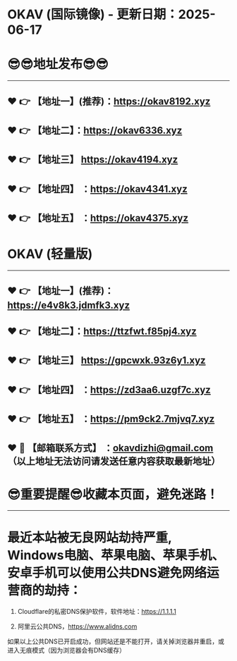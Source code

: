 # OKAV (国际镜像) - 更新日期：2025-06-17
:sunglasses::sunglasses:地址发布:sunglasses::sunglasses:
==
------
:heart: :point_right: 【地址一】(推荐)：https://okav8192.xyz
------
:heart: :point_right: 【地址二】：https://okav6336.xyz
------
:heart: :point_right: 【地址三】 https://okav4194.xyz
-----
:heart: :point_right: 【地址四】 ：https://okav4341.xyz
------
:heart: :point_right: 【地址五】 ：https://okav4375.xyz
------
# OKAV (轻量版)
------
:heart: :point_right: 【地址一】(推荐)：https://e4v8k3.jdmfk3.xyz
------
:heart: :point_right: 【地址二】：https://ttzfwt.f85pj4.xyz
------
:heart: :point_right: 【地址三】 https://gpcwxk.93z6y1.xyz
-----
:heart: :point_right: 【地址四】 ：https://zd3aa6.uzgf7c.xyz
------
:heart: :point_right: 【地址五】 ：https://pm9ck2.7mjvq7.xyz
------------
:heart: :e-mail: 【邮箱联系方式】 ：okavdizhi@gmail.com （以上地址无法访问请发送任意内容获取最新地址）
------
:sunglasses:重要提醒:sunglasses:收藏本页面，避免迷路！
==
------
最近本站被无良网站劫持严重, Windows电脑、苹果电脑、苹果手机、安卓手机可以使用公共DNS避免网络运营商的劫持：
==

1. Cloudflare的私密DNS保护软件，软件地址：https://1.1.1.1

2. 阿里云公共DNS，https://www.alidns.com

如果以上公共DNS已开启成功，但网站还是不能打开，请关掉浏览器并重启，或进入无痕模式（因为浏览器会有DNS缓存）
